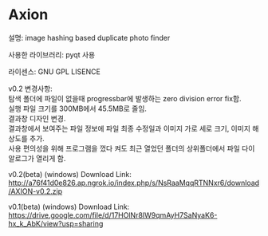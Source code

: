 # Axion


설명: image hashing based duplicate photo finder

사용한 라이브러리: pyqt 사용

라이센스: GNU GPL LISENCE

v0.2 변경사항: </br>
탐색 폴더에 파일이 없을때 progressbar에 발생하는 zero division error fix함. </br>
실행 파일 크기를 300MB에서 45.5MB로 줄임. </br>
결과창 디자인 변경. </br>
결과창에서 보여주는 파일 정보에 파일 최종 수정일과 이미지 가로 세로 크기, 이미지 해상도를 추가. </br>
사용 편의성을 위해 프로그램을 껐다 켜도 최근 열었던 폴더의 상위폴더에서 파일 다이알로그가 열리게 함.


v0.2(beta) (windows) Download Link: http://a76f41d0e826.ap.ngrok.io/index.php/s/NsRaaMqqRTNNxr6/download/AXION-v0.2.zip

v0.1(beta) (windows) Download Link: https://drive.google.com/file/d/17HOlNr8IW9qmAyH7SaNyaK6-hx_k_AbK/view?usp=sharing
